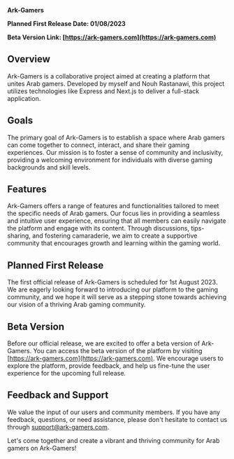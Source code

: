 **Ark-Gamers**

**Planned First Release Date: 01/08/2023**

**Beta Version Link: [https://ark-gamers.com](https://ark-gamers.com)**

## Overview

Ark-Gamers is a collaborative project aimed at creating a platform that unites Arab gamers. Developed by myself and Nouh Rastanawi, this project utilizes technologies like Express and Next.js to deliver a full-stack application.

## Goals

The primary goal of Ark-Gamers is to establish a space where Arab gamers can come together to connect, interact, and share their gaming experiences. Our mission is to foster a sense of community and inclusivity, providing a welcoming environment for individuals with diverse gaming backgrounds and skill levels.

## Features

Ark-Gamers offers a range of features and functionalities tailored to meet the specific needs of Arab gamers. Our focus lies in providing a seamless and intuitive user experience, ensuring that all members can easily navigate the platform and engage with its content. Through discussions, tips-sharing, and fostering camaraderie, we aim to create a supportive community that encourages growth and learning within the gaming world.

## Planned First Release

The first official release of Ark-Gamers is scheduled for 1st August 2023. We are eagerly looking forward to introducing our platform to the gaming community, and we hope it will serve as a stepping stone towards achieving our vision of a thriving Arab gaming community.

## Beta Version

Before our official release, we are excited to offer a beta version of Ark-Gamers. You can access the beta version of the platform by visiting [https://ark-gamers.com](https://ark-gamers.com). We encourage users to explore the platform, provide feedback, and help us fine-tune the user experience for the upcoming full release.

## Feedback and Support

We value the input of our users and community members. If you have any feedback, questions, or need assistance, please don't hesitate to contact us through [support@ark-gamers.com](mailto:support@ark-gamers.com).

Let's come together and create a vibrant and thriving community for Arab gamers on Ark-Gamers!

